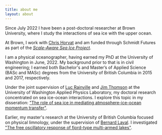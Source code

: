 ```yaml
---
title: about me
layout: about
---
```



Since July 2022 I have been a post-doctoral researcher at Brown University, where I study the interactions of sea ice with the upper ocean.

At Brown, I work with [Chris Horvat](https://polar-oceans.com/) and am funded through Schmidt Futures as part of the [*Scale-Aware Sea Ice Project*](https://sasip-climate.github.io/).


I am a physical oceanographer, having earned my PhD at the University of Washington in June, 2022. 
My background prior to that is in civil engineering; I earned both Bachelor's and Master’s of Applied Science (BASc and MASc) degrees from the University of British Columbia in 2015 and 2017, respectively.


Under the joint supervision of [Luc Rainville](http://apl.uw.edu/people/profile.php?last_name=Rainville&first_name=Luc) and [Jim Thomson](http://apl.uw.edu/people/profile.php?last_name=Thomson&first_name=Jim) at the University of Washington Applied Physics Laboratory, my doctoral research concentrated on sea ice-ocean interactions.
I explore this topic in my disseration: ["The role of sea ice in mediating atmosphere-ice-ocean momentum transfer"](http://hdl.handle.net/1773/49108).

Earlier, my master's research at the University of British Columbia focused on physical limnology, under the supervision of [Bernard Laval](https://www.civil.ubc.ca/faculty/bernard-laval).
I investigated ["The free oscillatory response of fjord-type multi-armed lakes"](https://doi.org/10.14288/1.0353196).